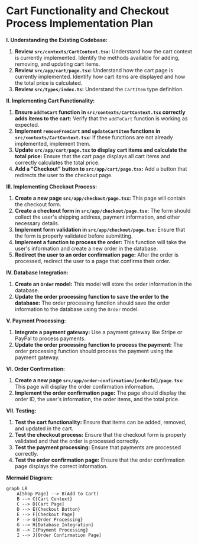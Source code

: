 # Cart Functionality and Checkout Process Implementation Plan

**I. Understanding the Existing Codebase:**

1.  **Review `src/contexts/CartContext.tsx`:** Understand how the cart context is currently implemented. Identify the methods available for adding, removing, and updating cart items.
2.  **Review `src/app/cart/page.tsx`:** Understand how the cart page is currently implemented. Identify how cart items are displayed and how the total price is calculated.
3.  **Review `src/types/index.ts`:** Understand the `CartItem` type definition.

**II. Implementing Cart Functionality:**

1.  **Ensure `addToCart` function in `src/contexts/CartContext.tsx` correctly adds items to the cart:** Verify that the `addToCart` function is working as expected.
2.  **Implement `removeFromCart` and `updateCartItem` functions in `src/contexts/CartContext.tsx`:** If these functions are not already implemented, implement them.
3.  **Update `src/app/cart/page.tsx` to display cart items and calculate the total price:** Ensure that the cart page displays all cart items and correctly calculates the total price.
4.  **Add a "Checkout" button to `src/app/cart/page.tsx`:** Add a button that redirects the user to the checkout page.

**III. Implementing Checkout Process:**

1.  **Create a new page `src/app/checkout/page.tsx`:** This page will contain the checkout form.
2.  **Create a checkout form in `src/app/checkout/page.tsx`:** The form should collect the user's shipping address, payment information, and other necessary details.
3.  **Implement form validation in `src/app/checkout/page.tsx`:** Ensure that the form is properly validated before submitting.
4.  **Implement a function to process the order:** This function will take the user's information and create a new order in the database.
5.  **Redirect the user to an order confirmation page:** After the order is processed, redirect the user to a page that confirms their order.

**IV. Database Integration:**

1.  **Create an `Order` model:** This model will store the order information in the database.
2.  **Update the order processing function to save the order to the database:** The order processing function should save the order information to the database using the `Order` model.

**V. Payment Processing:**

1.  **Integrate a payment gateway:** Use a payment gateway like Stripe or PayPal to process payments.
2.  **Update the order processing function to process the payment:** The order processing function should process the payment using the payment gateway.

**VI. Order Confirmation:**

1.  **Create a new page `src/app/order-confirmation/[orderId]/page.tsx`:** This page will display the order confirmation information.
2.  **Implement the order confirmation page:** The page should display the order ID, the user's information, the order items, and the total price.

**VII. Testing:**

1.  **Test the cart functionality:** Ensure that items can be added, removed, and updated in the cart.
2.  **Test the checkout process:** Ensure that the checkout form is properly validated and that the order is processed correctly.
3.  **Test the payment processing:** Ensure that payments are processed correctly.
4.  **Test the order confirmation page:** Ensure that the order confirmation page displays the correct information.

**Mermaid Diagram:**

```mermaid
graph LR
    A[Shop Page] --> B(Add to Cart)
    B --> C{Cart Context}
    C --> D[Cart Page]
    D --> E{Checkout Button}
    E --> F[Checkout Page]
    F --> G{Order Processing}
    G --> H[Database Integration]
    H --> I{Payment Processing}
    I --> J[Order Confirmation Page]